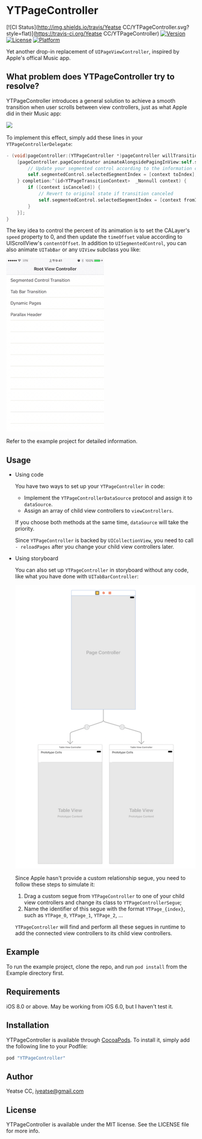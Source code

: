 # YTPageController

[![CI Status](http://img.shields.io/travis/Yeatse CC/YTPageController.svg?style=flat)](https://travis-ci.org/Yeatse CC/YTPageController)
[![Version](https://img.shields.io/cocoapods/v/YTPageController.svg?style=flat)](http://cocoapods.org/pods/YTPageController)
[![License](https://img.shields.io/cocoapods/l/YTPageController.svg?style=flat)](http://cocoapods.org/pods/YTPageController)
[![Platform](https://img.shields.io/cocoapods/p/YTPageController.svg?style=flat)](http://cocoapods.org/pods/YTPageController)

Yet another drop-in replacement of `UIPageViewController`, inspired by Apple's offical Music app.

## What problem does YTPageController try to resolve?

YTPageController introduces a general solution to achieve a smooth transition when user scrolls between view controllers, just as what Apple did in their Music app:

![](snapshot0.gif)

To implement this effect, simply add these lines in your `YTPageControllerDelegate`:

```objectivec
- (void)pageController:(YTPageController *)pageController willTransitionToIndex:(NSInteger)index {
    [pageController.pageCoordinator animateAlongsidePagingInView:self.segmentedControl animation:^(id<YTPageTransitionContext>  _Nonnull context) {
        // Update your segmented control according to the information contained in YTPageTransitionContext
        self.segmentedControl.selectedSegmentIndex = [context toIndex];
    } completion:^(id<YTPageTransitionContext>  _Nonnull context) {
        if ([context isCanceled]) {
            // Revert to original state if transition canceled
            self.segmentedControl.selectedSegmentIndex = [context fromIndex];
        }
    }];
}
```

The key idea to control the percent of its animation is to set the CALayer's `speed` property to 0, and then update the `timeOffset` value according to UIScrollView's `contentOffset`. In addition to `UISegmentedControl`, you can also animate `UITabBar` or any `UIView` subclass you like:

![](snapshot1.gif)

Refer to the example project for detailed information.

## Usage

- Using code

    You have two ways to set up your `YTPageController` in code:
    
    - Implement the `YTPageControllerDataSource` protocol and assign it to `dataSource`.
    - Assign an array of child view controllers to `viewControllers`.

    If you choose both methods at the same time, `dataSource` will take the priority.
    
    Since `YTPageController` is backed by `UICollectionView`, you need to call `- reloadPages` after you change your child view controllers later.
    
- Using storyboard

    You can also set up `YTPageController` in storyboard without any code, like what you have done with `UITabBarController`:
    
    ![](relationship.png)
    
    Since Apple hasn't provide a custom relationship segue, you need to follow these steps to simulate it:
    
    1. Drag a custom segue from `YTPageController` to one of your child view controllers and change its class to `YTPageControllerSegue`;
    2. Name the identifier of this segue with the format `YTPage_{index}`, such as `YTPage_0`, `YTPage_1`, `YTPage_2`, ...

    `YTPageController` will find and perform all these segues in runtime to add the connected view controllers to its child view controllers.

## Example

To run the example project, clone the repo, and run `pod install` from the Example directory first.

## Requirements

iOS 8.0 or above. May be working from iOS 6.0, but I haven't test it.

## Installation

YTPageController is available through [CocoaPods](http://cocoapods.org). To install it, simply add the following line to your Podfile:

```ruby
pod "YTPageController"
```

## Author

Yeatse CC, iyeatse@gmail.com

## License

YTPageController is available under the MIT license. See the LICENSE file for more info.



